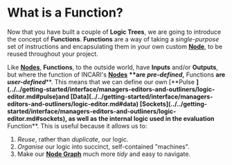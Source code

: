 # What is a Function?

Now that you have built a couple of **Logic Trees**, we are going to introduce the concept of **Functions**. **Functions** are a way of taking a _single-purpose_ set of instructions and encapsulating them in your own custom [**Node**](../../getting-started/interface/managers-editors-and-outliners/logic-editor.md#nodes), to be reused throughout your project.

Like [**Nodes**](../../getting-started/interface/managers-editors-and-outliners/logic-editor.md#nodes), **Functions**, to the outside world, have **Inputs** and/or **Outputs**, but where the function of INCARI's [**Nodes**](../../getting-started/interface/managers-editors-and-outliners/logic-editor.md#nodes) **\*\*are** _**pre-defined**_**,** Functions **are** _**user-defined**_**. This means that we can define our own \[**Pulse **\]\(../../getting-started/interface/managers-editors-and-outliners/logic-editor.md\#pulse\)and \[**Data**\]\(../../getting-started/interface/managers-editors-and-outliners/logic-editor.md\#data\) \[**Sockets**\]\(../../getting-started/interface/managers-editors-and-outliners/logic-editor.md\#sockets\), as well as the internal logic used in the evaluation** Function\*\*. This is useful because it allows us to:

1. _Reuse_, rather than _duplicate_, our logic.
2. _Organise_ our logic into succinct, self-contained "machines".
3. Make our [**Node Graph**](../../getting-started/interface/managers-editors-and-outliners/logic-editor.md#5-the-logic-graph-node-graph) much more _tidy_ and easy to navigate.

